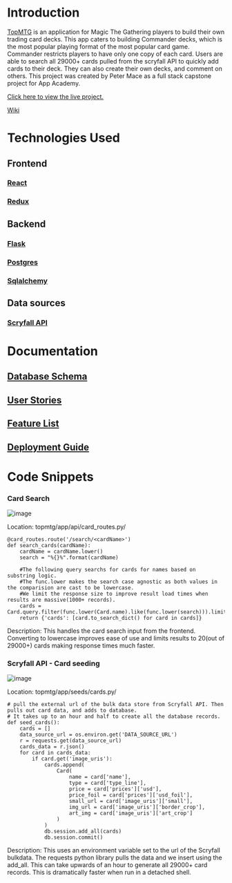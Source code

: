 # Introduction

[TopMTG](https://topmtg.herokuapp.com/) is an application for Magic The Gathering players to build their own trading card decks. This app caters to building Commander decks, which is the most popular playing format of the most popular card game. Commander restricts players to have only one copy of each card. Users are able to search all 29000+ cards pulled from the scryfall API to quickly add cards to their deck. They can also create their own decks, and comment on others. This project was created by Peter Mace as a full stack capstone project for App Academy.

[Click here to view the live project.](https://topmtg.herokuapp.com/)

[Wiki](https://github.com/PeterMace/topmtg/wiki)

#  Technologies Used
## Frontend
### [React](https://reactjs.org/docs/react-api.html)
### [Redux](https://redux.js.org/api/api-reference)
## Backend
### [Flask](https://flask.palletsprojects.com/en/2.0.x/)
### [Postgres](https://www.postgresql.org/docs/)
### [Sqlalchemy](https://flask-sqlalchemy.palletsprojects.com/en/2.x/)
## Data sources
### [Scryfall API](https://scryfall.com/docs/api) 


# Documentation
## [Database Schema](https://github.com/PeterMace/topmtg/wiki/Database-Schema)
## [User Stories](https://github.com/PeterMace/topmtg/wiki/User-Stories)
## [Feature List](https://github.com/PeterMace/topmtg/wiki/Features0)
## [Deployment Guide](https://github.com/PeterMace/topmtg/wiki/Deployment-Guide)

# Code Snippets

### Card Search

![image](https://github.com/PeterMace/topmtg/blob/main/Reference%20Docs/cardsearch.PNG)

Location: topmtg/app/api/card_routes.py/
```
@card_routes.route('/search/<cardName>')
def search_cards(cardName):
    cardName = cardName.lower()
    search = "%{}%".format(cardName)

    #The following query searchs for cards for names based on substring logic. 
    #The func.lower makes the search case agnostic as both values in the comparision are cast to be lowercase. 
    #We limit the response size to improve result load times when results are massive(1000+ records).
    cards = Card.query.filter(func.lower(Card.name).like(func.lower(search))).limit(20).all()
    return {'cards': [card.to_search_dict() for card in cards]}   

```
Description:
This handles the card search input from the frontend. Converting to lowercase improves ease of use and limits results to 20(out of 29000+) cards making response times much faster.


### Scryfall API - Card seeding

![image](https://github.com/PeterMace/topmtg/blob/main/Reference%20Docs/cardseed.PNG)

Location: topmtg/app/seeds/cards.py/
```
# pull the external url of the bulk data store from Scryfall API. Then pulls out card data, and adds to database.
# It takes up to an hour and half to create all the database records. 
def seed_cards():
    cards = []
    data_source_url = os.environ.get('DATA_SOURCE_URL')
    r = requests.get(data_source_url)
    cards_data = r.json()
    for card in cards_data:
        if card.get('image_uris'):
            cards.append(
                Card(
                    name = card['name'],
                    type = card['type_line'],
                    price = card['prices']['usd'],
                    price_foil = card['prices']['usd_foil'],
                    small_url = card['image_uris']['small'],
                    img_url = card['image_uris']['border_crop'],
                    art_img = card['image_uris']['art_crop']
                )
            )
            db.session.add_all(cards)
            db.session.commit()
```

Description:
This uses an environment variable set to the url of the Scryfall bulkdata. The requests python library pulls the data and we insert using the add_all. This can take upwards of an hour to generate all 29000+ card records. This is dramatically faster when run in a detached shell.  
  
